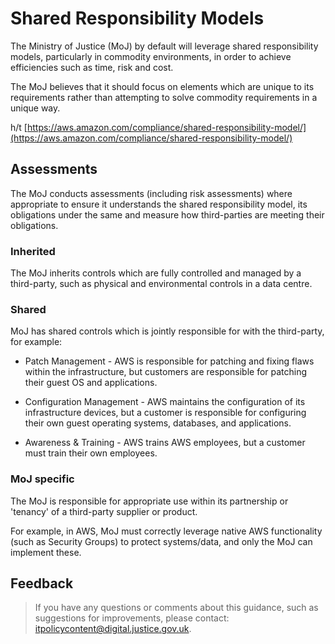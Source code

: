 # Shared Responsibility Models

The Ministry of Justice \(MoJ\) by default will leverage shared responsibility models, particularly in commodity environments, in order to achieve efficiencies such as time, risk and cost.

The MoJ believes that it should focus on elements which are unique to its requirements rather than attempting to solve commodity requirements in a unique way.

h/t [https://aws.amazon.com/compliance/shared-responsibility-model/](https://aws.amazon.com/compliance/shared-responsibility-model/)

## Assessments

The MoJ conducts assessments \(including risk assessments\) where appropriate to ensure it understands the shared responsibility model, its obligations under the same and measure how third-parties are meeting their obligations.

### Inherited

The MoJ inherits controls which are fully controlled and managed by a third-party, such as physical and environmental controls in a data centre.

### Shared

MoJ has shared controls which is jointly responsible for with the third-party, for example:

-   Patch Management - AWS is responsible for patching and fixing flaws within the infrastructure, but customers are responsible for patching their guest OS and applications.

-   Configuration Management - AWS maintains the configuration of its infrastructure devices, but a customer is responsible for configuring their own guest operating systems, databases, and applications.

-   Awareness & Training - AWS trains AWS employees, but a customer must train their own employees.


### MoJ specific

The MoJ is responsible for appropriate use within its partnership or 'tenancy' of a third-party supplier or product.

For example, in AWS, MoJ must correctly leverage native AWS functionality \(such as Security Groups\) to protect systems/data, and only the MoJ can implement these.

## Feedback

> If you have any questions or comments about this guidance, such as suggestions for improvements, please contact: [itpolicycontent@digital.justice.gov.uk](mailto:itpolicycontent@digital.justice.gov.uk).

